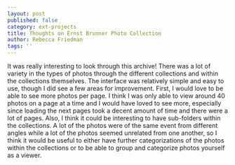 ```yaml
---
layout: post
published: false
category: ext-projects
title: Thoughts on Ernst Brunner Photo Collection
author: Rebecca Friedman
tags: ''
---
```

It was really interesting to look through this archive! There was a lot of variety in the types of photos through the different collections and within the collections themselves. The interface was relatively simple and easy to use, though I did see a few areas for improvement. First, I would love to be able to see more photos per page. I think I was only able to view around 40 photos on a page at a time and I would have loved to see more, especially since loading the next pages took a decent amount of time and there were a lot of pages. Also, I think it could be interesting to have sub-folders within the collections. A lot of the photos were of the same event from different angles while a lot of the photos seemed unrelated from one another, so I think it would be useful to either have further categorizations of the photos within the collections or to be able to group and categorize photos yourself as a viewer. 